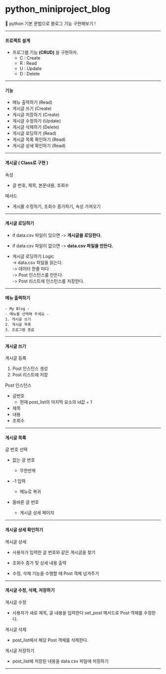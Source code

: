 <h1> python_miniproject_blog </h1>
📝 python 기본 문법으로 블로그 기능 구현해보기 !

---

<h4> 프로젝트 설계 </h4>

- 프로그램 기능 **(CRUD)** 을 구현하자.
  - C : Create
  - R : Read
  - U : Update
  - D : Delete

---

<h4>기능</h4>

- 메뉴 출력하기 (Read)
- 게시글 쓰기 (Create)
- 게시글 저장하기 (Create)
- 게시글 수정하기 (Update)
- 게시글 삭제하기 (Delete)
- 게시글 로딩하기 (Read)
- 게시글 목록 확인하기 (Read)
- 게시글 상세 확인하기 (Read)

---

<h4>게시글 ( Class로 구현 )</h4>

속성

- 글 번호, 제목, 본문내용, 조회수

매서드

- 게시물 수정하기, 조회수 증가하기, 속성 가져오기

---

<h4>게시글 로딩하기</h4>

- if data.csv 파일이 있으면
  -> **게시글을 로딩한다.**

- if data.csv 파일이 없으면
  -> **data.csv 파일을 만든다.**

- 게시글 로딩하기 Logic  
  -> data.csv 파일을 읽는다.  
  -> 데이터 한줄 마다  
  -> Post 인스턴스를 만든다.  
  -> Post 리스트에 인스턴스를 저장한다.

---

<h4>메뉴 출력하기</h4>

```
- My Blog -
- 메뉴를 선택해 주세요 -
1. 게시글 쓰기
2. 게시글 목록
3. 프로그램 종료
```

---

<h4>게시글 쓰기</h4>

게시글 등록

1. Post 인스턴스 생성
2. Post 리스트에 저장

Post 인스턴스

- 글번호
  - 현재 post_list의 마지먹 요소의 id값 + 1
- 제목
- 내용
- 조회수

---

<h4> 게시글 목록</h4>

글 번호 선택

- 없는 글 번호
  - 무한반복

- -1 입력
  - 메뉴로 복귀

- 올바른 글 번호
  - 게시글 상세 페이지

---

<h4> 게시글 상세 확인하기 </h4>

게시글 상세

- 사용자가 입력한 글 번호와 같은 게시글을 찾기

- 조회수 증가 및 상세 내용 출력

- 수정, 삭제 기능을 수행할 때 Post 객체 넘겨주기

---

<h4> 게시글 수정, 삭제, 저장하기 </h4>

게시글 수정

- 사용자가 새로 제목, 글 내용을 입력한다
   set_post 메서드로 Post 객체를 수정한다.

게시글 삭제

- post_list에서 해당 Post 객체를 삭제한다.

게시글 저장하기

- post_list에 저장된 내용을 data.csv 파일에 저장하기

---